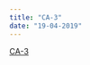 ```yaml
---
title: "CA-3"
date: "19-04-2019"
---
```

<!--BEGIN ca ##-->
[CA-3](https://docs.google.com/document/d/1GZvVK-dGHjyP30BULhtRz9EFYd9MOzdtChoV6X_mRnQ/edit?usp=sharing)
<!--END ca ##-->